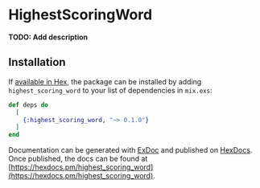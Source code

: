 # HighestScoringWord

**TODO: Add description**

## Installation

If [available in Hex](https://hex.pm/docs/publish), the package can be installed
by adding `highest_scoring_word` to your list of dependencies in `mix.exs`:

```elixir
def deps do
  [
    {:highest_scoring_word, "~> 0.1.0"}
  ]
end
```

Documentation can be generated with [ExDoc](https://github.com/elixir-lang/ex_doc)
and published on [HexDocs](https://hexdocs.pm). Once published, the docs can
be found at [https://hexdocs.pm/highest_scoring_word](https://hexdocs.pm/highest_scoring_word).

